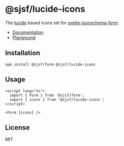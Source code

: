 # @sjsf/lucide-icons

The [lucide](https://github.com/lucide-icons/lucide) based icons set for [svelte-jsonschema-form](https://github.com/x0k/svelte-jsonschema-form).

- [Documentation](https://x0k.github.io/svelte-jsonschema-form/)
- [Playground](https://x0k.github.io/svelte-jsonschema-form/playground/)

## Installation

```shell
npm install @sjsf/form @sjsf/lucide-icons
```

## Usage

```svelte
<script lang="ts">
  import { Form } from '@sjsf/form';
  import { icons } from '@sjsf/lucide-icons';
</script>

<Form {icons} />
```

## License

MIT
